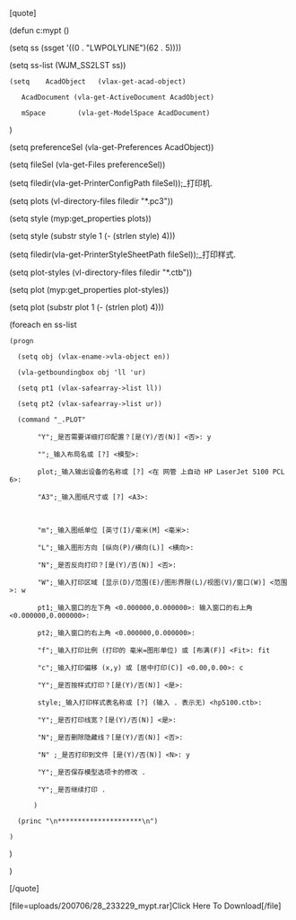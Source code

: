 [quote]
(defun c:mypt ()
  (setq ss (ssget '((0 . "LWPOLYLINE")(62 . 5))))
  (setq ss-list (WJM_SS2LST ss))

    (setq    AcadObject   (vlax-get-acad-object)
       AcadDocument (vla-get-ActiveDocument AcadObject)
       mSpace        (vla-get-ModelSpace AcadDocument)

  )
  (setq preferenceSel (vla-get-Preferences AcadObject))
  (setq fileSel (vla-get-Files preferenceSel))

  (setq filedir(vla-get-PrinterConfigPath fileSel));_打印机.
  (setq plots (vl-directory-files filedir "*.pc3"))
  (setq style (myp:get_properties plots))
  (setq style (substr style 1 (- (strlen style) 4)))
  
  (setq filedir(vla-get-PrinterStyleSheetPath fileSel));_打印样式.
  (setq plot-styles (vl-directory-files filedir "*.ctb"))
  (setq plot (myp:get_properties plot-styles))
  (setq plot (substr plot 1 (- (strlen plot) 4)))
 
  (foreach en ss-list
    (progn
      (setq obj (vlax-ename->vla-object en))
      (vla-getboundingbox obj 'll 'ur)
      (setq pt1 (vlax-safearray->list ll))
      (setq pt2 (vlax-safearray->list ur))
      (command "_.PLOT"
	       "Y";_是否需要详细打印配置？[是(Y)/否(N)] <否>: y
	       "";_输入布局名或 [?] <模型>:
	       plot;_输入输出设备的名称或 [?] <在 网管 上自动 HP LaserJet 5100 PCL 6>:
	       "A3";_输入图纸尺寸或 [?] <A3>:
	       
	       "m";_输入图纸单位 [英寸(I)/毫米(M] <毫米>:
	       "L";_输入图形方向 [纵向(P)/横向(L)] <横向>:
	       "N";_是否反向打印？[是(Y)/否(N)] <否>:
	       "W";_输入打印区域 [显示(D)/范围(E)/图形界限(L)/视图(V)/窗口(W)] <范围>: w
	       pt1;_输入窗口的左下角 <0.000000,0.000000>: 输入窗口的右上角 <0.000000,0.000000>: 
	       pt2;_输入窗口的右上角 <0.000000,0.000000>: 
	       "f";_输入打印比例 (打印的 毫米=图形单位) 或 [布满(F)] <Fit>: fit
	       "c";_输入打印偏移 (x,y) 或 [居中打印(C)] <0.00,0.00>: c
	       "Y";_是否按样式打印？[是(Y)/否(N)] <是>:
	       style;_输入打印样式表名称或 [?] (输入 . 表示无) <hp5100.ctb>:
	       "Y";_是否打印线宽？[是(Y)/否(N)] <是>:
	       "N";_是否删除隐藏线？[是(Y)/否(N)] <否>:
	       "N" ;_是否打印到文件 [是(Y)/否(N)] <N>: y
	       "Y";_是否保存模型选项卡的修改 .
	       "Y";_是否继续打印 .
	      )
      (princ "\n*********************\n")
    )
  )
)
[/quote]
[file=uploads/200706/28_233229_mypt.rar]Click Here To Download[/file]